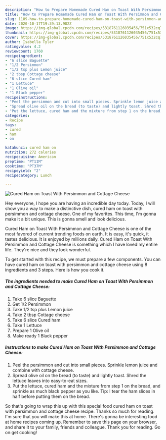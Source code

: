 ```yaml
---
description: "How to Prepare Homemade Cured Ham on Toast With Persimmon and Cottage Cheese"
title: "How to Prepare Homemade Cured Ham on Toast With Persimmon and Cottage Cheese"
slug: 1189-how-to-prepare-homemade-cured-ham-on-toast-with-persimmon-and-cottage-cheese
date: 2020-10-17T19:39:13.982Z
image: https://img-global.cpcdn.com/recipes/5318761126035456/751x532cq70/cured-ham-on-toast-with-persimmon-and-cottage-cheese-recipe-main-photo.jpg
thumbnail: https://img-global.cpcdn.com/recipes/5318761126035456/751x532cq70/cured-ham-on-toast-with-persimmon-and-cottage-cheese-recipe-main-photo.jpg
cover: https://img-global.cpcdn.com/recipes/5318761126035456/751x532cq70/cured-ham-on-toast-with-persimmon-and-cottage-cheese-recipe-main-photo.jpg
author: Isabella Tyler
ratingvalue: 4.2
reviewcount: 1760
recipeingredient:
- "6 slice Baguette"
- "1/2 Persimmon"
- "1/2 tsp plus Lemon juice"
- "2 tbsp Cottage cheese"
- "6 slice Cured ham"
- "1 Lettuce"
- "1 Olive oil"
- "1 Black pepper"
recipeinstructions:
- "Peel the persimmon and cut into small pieces. Sprinkle lemon juice and combine with cottage cheese."
- "Spread olive oil on the bread (to taste) and lightly toast. Shred the lettuce leaves into easy-to-eat sizes."
- "Put the lettuce, cured ham and the mixture from step 1 on the bread, and sprinkle as much black pepper as you like. Tip: I tear the ham slices in half before putting them on the bread."
categories:
- Recipe
tags:
- cured
- ham
- on

katakunci: cured ham on 
nutrition: 272 calories
recipecuisine: American
preptime: "PT11M"
cooktime: "PT37M"
recipeyield: "2"
recipecategory: Lunch

---
```



![Cured Ham on Toast With Persimmon and Cottage Cheese](https://img-global.cpcdn.com/recipes/5318761126035456/751x532cq70/cured-ham-on-toast-with-persimmon-and-cottage-cheese-recipe-main-photo.jpg)

Hey everyone, I hope you are having an incredible day today. Today, I will show you a way to make a distinctive dish, cured ham on toast with persimmon and cottage cheese. One of my favorites. This time, I'm gonna make it a bit unique. This is gonna smell and look delicious.

Cured Ham on Toast With Persimmon and Cottage Cheese is one of the most favored of current trending foods on earth. It is easy, it's quick, it tastes delicious. It is enjoyed by millions daily. Cured Ham on Toast With Persimmon and Cottage Cheese is something which I have loved my entire life. They're nice and they look wonderful.




To get started with this recipe, we must prepare a few components. You can have cured ham on toast with persimmon and cottage cheese using 8 ingredients and 3 steps. Here is how you cook it.

<!--inarticleads1-->

##### The ingredients needed to make Cured Ham on Toast With Persimmon and Cottage Cheese:

1. Take 6 slice Baguette
1. Get 1/2 Persimmon
1. Take 1/2 tsp plus Lemon juice
1. Take 2 tbsp Cottage cheese
1. Take 6 slice Cured ham
1. Take 1 Lettuce
1. Prepare 1 Olive oil
1. Make ready 1 Black pepper




<!--inarticleads2-->

##### Instructions to make Cured Ham on Toast With Persimmon and Cottage Cheese:

1. Peel the persimmon and cut into small pieces. Sprinkle lemon juice and combine with cottage cheese.
1. Spread olive oil on the bread (to taste) and lightly toast. Shred the lettuce leaves into easy-to-eat sizes.
1. Put the lettuce, cured ham and the mixture from step 1 on the bread, and sprinkle as much black pepper as you like. Tip: I tear the ham slices in half before putting them on the bread.




So that's going to wrap this up with this special food cured ham on toast with persimmon and cottage cheese recipe. Thanks so much for reading. I'm sure that you will make this at home. There's gonna be interesting food at home recipes coming up. Remember to save this page on your browser, and share it to your family, friends and colleague. Thank you for reading. Go on get cooking!
